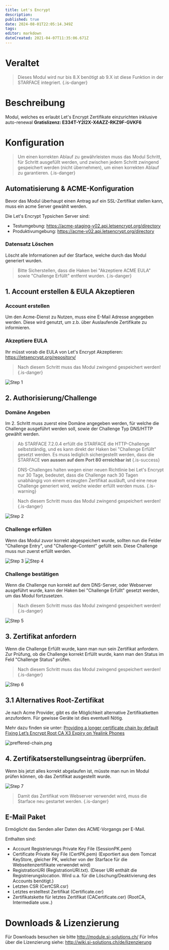 ```yaml
---
title: Let's Encrypt
description: 
published: true
date: 2024-08-01T22:05:14.349Z
tags: 
editor: markdown
dateCreated: 2021-04-07T11:35:06.671Z
---
```


# Veraltet

> Dieses Modul wird nur bis 8.X benötigt ab 9.X ist diese Funktion in der STARFACE integriert.
{.is-danger}


# Beschreibung
Modul, welches es erlaubt Let's Encrypt Zertifikate einzurichten inklusive auto-renewal
**Gratislizenz: E334T-Y2I2X-X4AZZ-RKZ9F-GVKF6**
# Konfiguration

> Um einen korrekten Ablauf zu gewährleisten muss das Modul Schritt, für Schritt ausgefüllt werden, und zwischen jedem Schritt zwingend gespeichert werden (nicht übernehmen), um einen korrekten Ablauf zu garantieren.
{.is-danger}

## Automatisierung & ACME-Konfiguration
Bevor das Modul überhaupt einen Antrag auf ein SSL-Zertifikat stellen kann, muss ein acme Server gewählt werden.

Die Let's Encrypt Typsichen Server sind:

* Testumgebung: https://acme-staging-v02.api.letsencrypt.org/directory 
* Produktivumgebung: https://acme-v02.api.letsencrypt.org/directory

### Datensatz Löschen
Löscht alle Informationen auf der Starface, welche durch das Modul generiert wurden.

> Bitte Sicherstellen, dass die Haken bei "Akzeptiere ACME EULA" sowie "Challenge Erfüllt" entfernt wurden.
{.is-danger}

## 1. Account erstellen & EULA Akzeptieren
### Account erstellen
Um den Acme-Dienst zu Nutzen, muss eine E-Mail Adresse angegeben werden. Diese wird genutzt, um z.b. über Auslaufende Zertifikate zu informieren.

### Akzeptiere EULA
Ihr müsst vorab die EULA von Let's Encrypt Akzeptieren: https://letsencrypt.org/repository/

> Nach diesem Schritt muss das Modul zwingend gespeichert werden!
{.is-danger}


![Step 1](/uploads/lets-encrypt/step-1.gif "Step 1")

## 2. Authorisierung/Challenge
### Domäne Angeben
Im 2. Schritt muss zuerst eine Domäne angegeben werden, für welche die Challenge ausgeführt werden soll, sowie der Challenge Typ DNS/HTTP gewählt werden.

> Ab STARFACE 7.2.0.4 erfüllt die STARFACE die HTTP-Challenge selbstständig, und es kann direkt der Haken bei "Challenge Erfüllt" gesetzt werden.
Es muss lediglich sichergestellt werden, dass die STARFACE **von aussen auf dem Port 80 erreichbar ist**
{.is-success}

> DNS-Challenges halten wegen einer neuen Richtlinie bei Let's Encrypt nur 30 Tage, bedeutet, dass die Challenge nach 30 Tagen unabhängig von einem erzeugten Zertifikat ausläuft, und eine neue Challenge generiert wird, welche wieder erfüllt werden muss.
{.is-warning}

> Nach diesem Schritt muss das Modul zwingend gespeichert werden!
{.is-danger}

![Step 2](/uploads/lets-encrypt/step-2.gif "Step 2")

### Challenge erfüllen
Wenn das Modul zuvor korrekt abgespeichert wurde, sollten nun die Felder "Challenge Entry", und "Challenge-Content" gefüllt sein.
Diese Challenge muss nun zuerst erfüllt werden.

![Step 3](/uploads/lets-encrypt/step-3.gif "Step 3")
![Step 4](/uploads/lets-encrypt/step-4.jpg "Step 4")

### Challenge bestätigen
Wenn die Challenge nun korrekt auf dem DNS-Server, oder Webserver ausgeführt wurde, kann der Haken bei "Challenge Erfüllt" gesetzt werden, um das Modul fortzusetzen.

> Nach diesem Schritt muss das Modul zwingend gespeichert werden!
{.is-danger}

![Step 5](/uploads/lets-encrypt/step-5.gif "Step 5")

## 3. Zertifikat anfordern
Wenn die Challenge Erfüllt wurde, kann man nun sein Zertifikat anfordern. 
Zur Prüfung, ob die Challenge korrekt Erfüllt wurde, kann man den Status im Feld "Challenge Status" prüfen.

> Nach diesem Schritt muss das Modul zwingend gespeichert werden!
{.is-danger}

![Step 6](/uploads/lets-encrypt/step-6.gif "Step 6")

## 3.1 Alternatives Root-Zertifikat
Je nach Acme Provider, gibt es die Möglichkeit alternative Zertifikatketten anzufordern.
Für gewisse Geräte ist dies eventuell Nötig.

Mehr dazu finden sie unter:
[Providing a longer certificate chain by default](https://community.letsencrypt.org/t/providing-a-longer-certificate-chain-by-default/148738)
[Fixing Let’s Encrypt Root CA X3 Expiry on Yealink Phones](https://emak.tech/support/fixing-lets-encrypt-root-ca-x3-expiry-on-yealink-phones/)

![preffered-chain.png](/uploads/lets-encrypt/preffered-chain.png)

## 4. Zertifikatserstellungseintrag überprüfen.
Wenn bis jetzt alles korrekt abgelaufen ist, müsste man nun im Modul prüfen können, ob das Zertifikat ausgestellt wurde.

![Step 7](/uploads/lets-encrypt/step-7.gif "Step 7")

> Damit das Zertifikat vom Webserver verwendet wird, muss die Starface neu gestartet werden.
{.is-danger}

## E-Mail Paket
Ermöglicht das Senden aller Daten des ACME-Vorgangs per E-Mail.

Enthalten sind:
* Account Registrierungs Private Key File (SessionPK.pem)
*  Certificate Private Key File (CertPK.pem) (Exportiert aus dem Tomcat KeyStore, gleicher PK, welcher von der Starface für die Webseitenzertifikate verwendet wird)
*  RegistrationURI (RegistrationURI.txt). (Dieser URI enthält die Registrierungslocation. Wird u.a. für die Löschung/Deaktivierung des Accounts benötigt.)
*  Letzten CSR (CertCSR.csr)
*  Letztes erstelltest Zertifikat (Certificate.cer)
*  Zertifikatskette für letztes Zertifikat (CACertificate.cer) (RootCA, Intermediate usw..)

# Downloads & Lizenzierung
Für Downloads besuchen sie bitte http://module.si-solutions.ch/
Für Infos über die Lizenzierung siehe: http://wiki.si-solutions.ch/de/lizenzierung